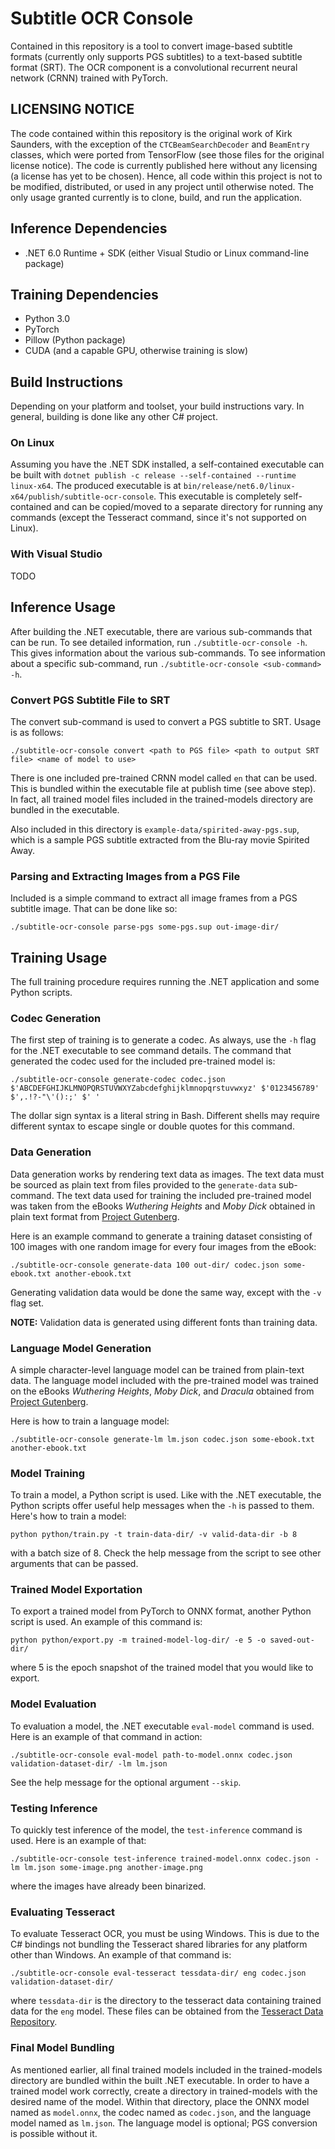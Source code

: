 # Subtitle OCR Console
Contained in this repository is a tool to convert image-based subtitle formats (currently only supports PGS subtitles) to a text-based subtitle format (SRT). The OCR component is a convolutional recurrent neural network (CRNN) trained with PyTorch.

## LICENSING NOTICE
The code contained within this repository is the original work of Kirk Saunders, with the exception of the `CTCBeamSearchDecoder` and `BeamEntry` classes, which were ported from TensorFlow (see those files for the original license notice). The code is currently published here without any licensing (a license has yet to be chosen). Hence, all code within this project is not to be modified, distributed, or used in any project until otherwise noted. The only usage granted currently is to clone, build, and run the application.

## Inference Dependencies
- .NET 6.0 Runtime + SDK (either Visual Studio or Linux command-line package)

## Training Dependencies
- Python 3.0
- PyTorch
- Pillow (Python package)
- CUDA (and a capable GPU, otherwise training is slow)

## Build Instructions
Depending on your platform and toolset, your build instructions vary. In general, building is done like any other C# project.

### On Linux
Assuming you have the .NET SDK installed, a self-contained executable can be built with `dotnet publish -c release --self-contained --runtime linux-x64`. The produced executable is at `bin/release/net6.0/linux-x64/publish/subtitle-ocr-console`. This executable is completely self-contained and can be copied/moved to a separate directory for running any commands (except the Tesseract command, since it's not supported on Linux).

### With Visual Studio
TODO

## Inference Usage
After building the .NET executable, there are various sub-commands that can be run. To see detailed information, run `./subtitle-ocr-console -h`. This gives information about the various sub-commands. To see information about a specific sub-command, run `./subtitle-ocr-console <sub-command> -h`.

### Convert PGS Subtitle File to SRT
The convert sub-command is used to convert a PGS subtitle to SRT. Usage is as follows:
```
./subtitle-ocr-console convert <path to PGS file> <path to output SRT file> <name of model to use>
```
There is one included pre-trained CRNN model called `en` that can be used. This is bundled within the executable file at publish time (see above step). In fact, all trained model files included in the trained-models directory are bundled in the executable.

Also included in this directory is `example-data/spirited-away-pgs.sup`, which is a sample PGS subtitle extracted from the Blu-ray movie Spirited Away.

### Parsing and Extracting Images from a PGS File
Included is a simple command to extract all image frames from a PGS subtitle image. That can be done like so:
```
./subtitle-ocr-console parse-pgs some-pgs.sup out-image-dir/
```

## Training Usage
The full training procedure requires running the .NET application and some Python scripts.

### Codec Generation
The first step of training is to generate a codec. As always, use the `-h` flag for the .NET executable to see command details. The command that generated the codec used for the included pre-trained model is:
```
./subtitle-ocr-console generate-codec codec.json $'ABCDEFGHIJKLMNOPQRSTUVWXYZabcdefghijklmnopqrstuvwxyz' $'0123456789' $',.!?-"\'():;' $' '
```
The dollar sign syntax is a literal string in Bash. Different shells may require different syntax to escape single or double quotes for this command.

### Data Generation
Data generation works by rendering text data as images. The text data must be sourced as plain text from files provided to the `generate-data` sub-command. The text data used for training the included pre-trained model was taken from the eBooks *Wuthering Heights* and *Moby Dick* obtained in plain text format from [Project Gutenberg](https://www.gutenberg.org/).

Here is an example command to generate a training dataset consisting of 100 images with one random image for every four images from the eBook:
```
./subtitle-ocr-console generate-data 100 out-dir/ codec.json some-ebook.txt another-ebook.txt
```

Generating validation data would be done the same way, except with the `-v` flag set.

**NOTE:** Validation data is generated using different fonts than training data.

### Language Model Generation
A simple character-level language model can be trained from plain-text data. The language model included with the pre-trained model was trained on the eBooks *Wuthering Heights*, *Moby Dick*, and *Dracula* obtained from [Project Gutenberg](https://www.gutenberg.org/).

Here is how to train a language model:
```
./subtitle-ocr-console generate-lm lm.json codec.json some-ebook.txt another-ebook.txt
```

### Model Training
To train a model, a Python script is used. Like with the .NET executable, the Python scripts offer useful help messages when the `-h` is passed to them. Here's how to train a model:
```
python python/train.py -t train-data-dir/ -v valid-data-dir -b 8
```
with a batch size of 8. Check the help message from the script to see other arguments that can be passed.

### Trained Model Exportation
To export a trained model from PyTorch to ONNX format, another Python script is used. An example of this command is:
```
python python/export.py -m trained-model-log-dir/ -e 5 -o saved-out-dir/
```
where 5 is the epoch snapshot of the trained model that you would like to export.

### Model Evaluation
To evaluation a model, the .NET executable `eval-model` command is used. Here is an example of that command in action:
```
./subtitle-ocr-console eval-model path-to-model.onnx codec.json validation-dataset-dir/ -lm lm.json
```
See the help message for the optional argument `--skip`.

### Testing Inference
To quickly test inference of the model, the `test-inference` command is used. Here is an example of that:
```
./subtitle-ocr-console test-inference trained-model.onnx codec.json -lm lm.json some-image.png another-image.png
```
where the images have already been binarized.

### Evaluating Tesseract
To evaluate Tesseract OCR, you must be using Windows. This is due to the C# bindings not bundling the Tesseract shared libraries for any platform other than Windows. An example of that command is:
```
./subtitle-ocr-console eval-tesseract tessdata-dir/ eng codec.json validation-dataset-dir/
```
where `tessdata-dir` is the directory to the tesseract data containing trained data for the `eng` model. These files can be obtained from the [Tesseract Data Repository](https://github.com/tesseract-ocr/tessdata).

### Final Model Bundling
As mentioned earlier, all final trained models included in the trained-models directory are bundled within the built .NET executable. In order to have a trained model work correctly, create a directory in trained-models with the desired name of the model. Within that directory, place the ONNX model named as `model.onnx`, the codec named as `codec.json`, and the language model named as `lm.json`. The language model is optional; PGS conversion is possible without it.
